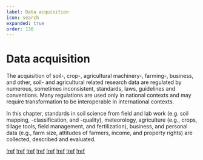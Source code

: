 ```yaml
---
label: Data acquisition
icon: search
expanded: true
order: 130
---
```

# Data acquisition

The acquisition of soil-, crop-, agricultural machinery-, farming-, business, and other, soil- and agricultural related
research data are regulated by numerous, sometimes inconsistent, standards, laws, guidelines and conventions. Many
regulations are used only in national contexts and may require transformation to be interoperable in international
contexts. 

In this chapter, standards in soil science from field and lab work (e.g. soil mapping, -classification, and
-quality), meteorology, agriculture (e.g., crops, tillage tools, field management, and fertilization), business, and
personal data (e.g., farm size, attitudes of farmers, income, and property rights) are collected, described and
evaluated.

[!ref](/data_acquisition/field_description.md)
[!ref](/data_acquisition/soil_sampling.md)
[!ref](/data_acquisition/laboratory_methods.md)
[!ref](/data_acquisition/soil_management.md)
[!ref](/data_acquisition/agricultural_tools.md)
[!ref](/data_acquisition/field_crops_fertilization_and_plant_protection.md)
[!ref](/data_acquisition/accompanying_disciplines.md)
[!ref](/data_acquisition/business_and_personal_data.md)


